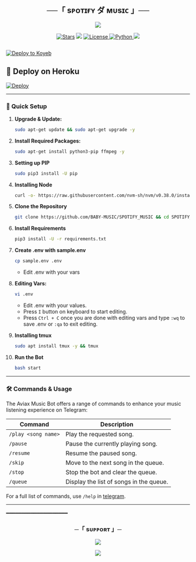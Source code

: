 <h2 align="center">
    ──「 sᴘᴏᴛɪғʏ ダ ᴍᴜsɪᴄ 」──
</h2>

<p align="center">
  <img src="https://files.catbox.moe/ockgwx.jpg">
</p>

<p align="center">
<a href="https://github.com/BABY-MUSIC/JAZZY"><img src="https://img.shields.io/github/stars/BABY-MUSIC/JAZZY?color=black&logo=github&logoColor=black&style=for-the-badge" alt="Stars" /></a>
<a href="https://github.com/BABY-MUSIC/JAZZY/network/members"> <img src="https://img.shields.io/github/forks/BABY-MUSIC/JAZZY?color=black&logo=github&logoColor=black&style=for-the-badge" /></a>
<a href="https://github.com/BABY-MUSIC/JAZZY/blob/master/LICENSE"> <img src="https://img.shields.io/badge/License-MIT-blueviolet?style=for-the-badge" alt="License" /> </a>
<a href="https://www.python.org/"> <img src="https://img.shields.io/badge/Written%20in-Python-orange?style=for-the-badge&logo=python" alt="Python" /> </a>
<a href="https://github.com/BABY-MUSIC/JAZZY/commits/BABY-MUSIC"> <img src="https://img.shields.io/github/last-commit/BABY-MUSIC/JAZZY?color=blue&logo=github&logoColor=green&style=for-the-badge" /></a>
</p>

<p align="center">
  <img src="">
</p>

[![Deploy to Koyeb](https://www.koyeb.com/static/images/deploy/button.svg)](https://app.koyeb.com/deploy?name=spotify-music&type=git&repository=BABY-MUSIC%2FSPOTIFY_MUSIC&branch=main&builder=dockerfile)


## 🚀 Deploy on Heroku 
[![Deploy](https://www.herokucdn.com/deploy/button.svg)](https://dashboard.heroku.com/new?template=https://github.com/BWFXMUSIC/SPOTIFY_MUSIC)

---

### 🔧 Quick Setup

1. **Upgrade & Update:**
   ```bash
   sudo apt-get update && sudo apt-get upgrade -y
   ```

2. **Install Required Packages:**
   ```bash
   sudo apt-get install python3-pip ffmpeg -y
   ```
3. **Setting up PIP**
   ```bash
   sudo pip3 install -U pip
   ```
4. **Installing Node**
   ```bash
   curl -o- https://raw.githubusercontent.com/nvm-sh/nvm/v0.38.0/install.sh | bash && source ~/.bashrc && nvm install v18
   ```
5. **Clone the Repository**
   ```bash
   git clone https://github.com/BABY-MUSIC/SPOTIFY_MUSIC && cd SPOTIFY_MUSIC
   ```
6. **Install Requirements**
   ```bash
   pip3 install -U -r requirements.txt
   ```
7. **Create .env  with sample.env**
   ```bash
   cp sample.env .env
   ```
   - Edit .env with your vars
8. **Editing Vars:**
   ```bash
   vi .env
   ```
   - Edit .env with your values.
   - Press `I` button on keyboard to start editing.
   - Press `Ctrl + C`  once you are done with editing vars and type `:wq` to save .env or `:qa` to exit editing.
9. **Installing tmux**
    ```bash
    sudo apt install tmux -y && tmux
    ```
10. **Run the Bot**
    ```bash
    bash start
    ```

---

### 🛠 Commands & Usage

The Aviax Music Bot offers a range of commands to enhance your music listening experience on Telegram:

| Command                 | Description                                 |
|-------------------------|---------------------------------------------|
| `/play <song name>`     | Play the requested song.                    |
| `/pause`                | Pause the currently playing song.           |
| `/resume`               | Resume the paused song.                     |
| `/skip`                 | Move to the next song in the queue.         |
| `/stop`                 | Stop the bot and clear the queue.           |
| `/queue`                | Display the list of songs in the queue.     |

For a full list of commands, use `/help` in [telegram](https://t.me/BABY09_WORLD).

---
━━━━━━━━━━━━━━━━━━━━

<h3 align="center">
    ─「 sᴜᴩᴩᴏʀᴛ 」─
</h3>

<p align="center">
<a href="https://t.me/+OL6jdTL7JAJjYzVl"><img src="https://img.shields.io/badge/-Support%20Group-blue.svg?style=for-the-badge&logo=Telegram"></a>
</p>

<p align="center">
<a href="https://t.me/BABY09_WORLD"><img src="https://img.shields.io/badge/-Support%20Channel-blue.svg?style=for-the-badge&logo=Telegram"></a>
</p>
